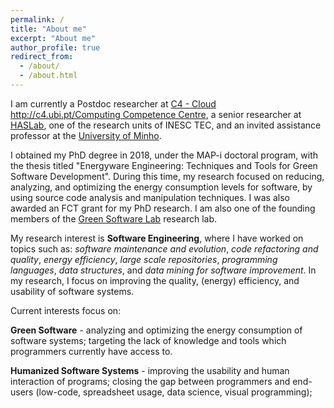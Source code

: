 ```yaml
---
permalink: /
title: "About me"
excerpt: "About me"
author_profile: true
redirect_from: 
  - /about/
  - /about.html
---
```




I am currently a Postdoc researcher at [C4 - Cloud http://c4.ubi.pt/Computing Competence Centre](http://c4.ubi.pt/), a senior researcher at [HASLab](https://www.inesctec.pt/en/centres/haslab), one of the research units of INESC TEC, and an invited assistance professor at the [University of Minho](https://www.uminho.pt/EN).

I obtained my PhD degree in 2018, under the MAP-i doctoral program, with the thesis titled "Energyware Engineering: Techniques and Tools for Green Software Development". During this time, my research focused on reducing, analyzing, and optimizing the energy consumption levels for software, by using source code analysis and manipulation techniques. I was also awarded an FCT grant for my PhD research. I am also one of the founding members of the [Green Software Lab](https://greenlab.di.uminho.pt/) research lab.

My research interest is **Software Engineering**, where I have worked on topics such as: *software maintenance and evolution*, *code refactoring and quality*, *energy efficiency*, *large scale repositories*, *programming languages*, *data structures*, and *data mining for software improvement*. In my research, I focus on improving the quality, (energy) efficiency, and usability of software systems. 

Current interests focus on: 

**Green Software** - analyzing and optimizing the energy consumption of software systems; targeting the lack of knowledge and tools which programmers currently have access to. 

**Humanized Software Systems** - improving the usability and human interaction of programs; closing the gap between programmers and end-users (low-code, spreadsheet usage, data science, visual programming); 


